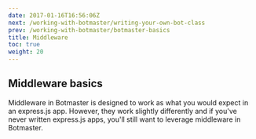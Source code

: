 ```yaml
---
date: 2017-01-16T16:56:06Z
next: /working-with-botmaster/writing-your-own-bot-class
prev: /working-with-botmaster/botmaster-basics
title: Middleware
toc: true
weight: 20
---
```


## Middleware basics

Middleware in Botmaster is designed to work as what you would expect in an express.js app. However, they work slightly differently and if you've never written express.js apps, you'll still want to leverage middleware in Botmaster.
